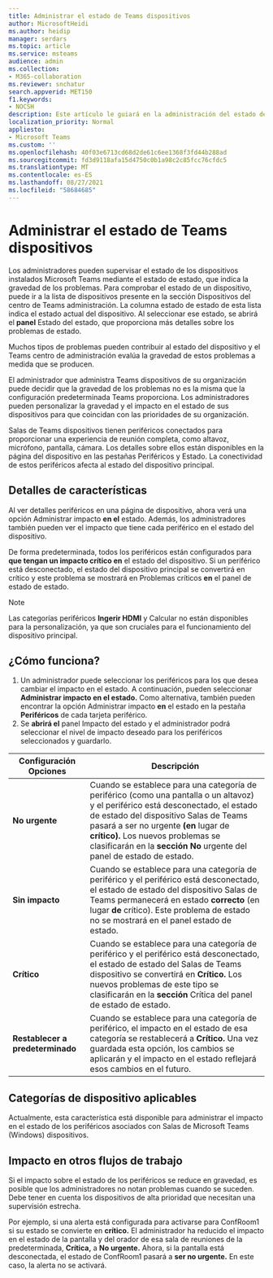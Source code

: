```yaml
---
title: Administrar el estado de Teams dispositivos
author: MicrosoftHeidi
ms.author: heidip
manager: serdars
ms.topic: article
ms.service: msteams
audience: admin
ms.collection:
- M365-collaboration
ms.reviewer: snchatur
search.appverid: MET150
f1.keywords:
- NOCSH
description: Este artículo le guiará en la administración del estado de Teams dispositivos, dispositivos que Microsoft Teams instalados en ellos.
localization_priority: Normal
appliesto:
- Microsoft Teams
ms.custom: ''
ms.openlocfilehash: 40f03e6713cd68d2de61c6ee1368f3fd44b288ad
ms.sourcegitcommit: fd3d9118afa15d4750c0b1a98c2c85fcc76cfdc5
ms.translationtype: MT
ms.contentlocale: es-ES
ms.lasthandoff: 08/27/2021
ms.locfileid: "58684685"
---
```

# <a name="manage-the-health-of-teams-devices"></a>Administrar el estado de Teams dispositivos

Los administradores pueden supervisar el estado de los dispositivos instalados Microsoft Teams mediante el estado de estado, que indica la gravedad de los problemas. Para comprobar el estado de un dispositivo, puede ir  a la lista de dispositivos presente en la sección Dispositivos del centro de Teams administración. La columna estado de estado de esta lista indica el estado actual del dispositivo. Al seleccionar ese estado, se abrirá el **panel** Estado del estado, que proporciona más detalles sobre los problemas de estado.

Muchos tipos de problemas pueden contribuir al estado del dispositivo y el Teams centro de administración evalúa la gravedad de estos problemas a medida que se producen.

El administrador que administra Teams dispositivos de su organización puede decidir que la gravedad de los problemas no es la misma que la configuración predeterminada Teams proporciona. Los administradores pueden personalizar la gravedad y el impacto en el estado de sus dispositivos para que coincidan con las prioridades de su organización.

Salas de Teams dispositivos tienen periféricos conectados para proporcionar una experiencia de reunión completa, como altavoz, micrófono, pantalla, cámara. Los detalles sobre ellos están disponibles en la página del dispositivo en las pestañas Periféricos y Estado. La conectividad de estos periféricos afecta al estado del dispositivo principal.

## <a name="feature-details"></a>Detalles de características

Al ver detalles periféricos en una página de dispositivo, ahora verá una opción Administrar impacto  **en el** estado. Además, los administradores también pueden ver el impacto que tiene cada periférico en el estado del dispositivo.

De forma predeterminada, todos los periféricos están configurados para **que tengan un impacto crítico en** el estado del dispositivo. Si un periférico está desconectado, el estado  del dispositivo principal se convertirá en crítico y este problema se mostrará en Problemas críticos **en** el panel de estado de estado.

> [!NOTE]
> Las categorías periféricos **Ingerir HDMI** y Calcular no están disponibles para la personalización, ya que son cruciales para el funcionamiento del dispositivo principal. 

## <a name="how-does-this-work"></a>¿Cómo funciona?

1. Un administrador puede seleccionar los periféricos para los que desea cambiar el impacto en el estado. A continuación, pueden seleccionar **Administrar impacto en el estado.** Como alternativa, también pueden encontrar la opción Administrar impacto **en** el estado en la pestaña **Periféricos** de cada tarjeta periférico.
1. Se **abrirá el** panel Impacto del estado y el administrador podrá seleccionar el nivel de impacto deseado para los periféricos seleccionados y guardarlo.

| Configuración Opciones | Descripción |
|------------------|-------------|
| **No urgente** | Cuando se establece para una categoría de periférico (como una pantalla o un altavoz) y el periférico está desconectado, el estado de estado del dispositivo Salas de Teams pasará a ser no urgente **(en** lugar de **crítico).** Los nuevos problemas se clasificarán en la **sección No** urgente del panel de estado de estado.|
| **Sin impacto** | Cuando se establece para una categoría de periférico y el periférico está desconectado, el estado de estado del dispositivo Salas de Teams permanecerá en estado **correcto** (en lugar **de** crítico). Este problema de estado no se mostrará en el panel estado de estado.|
| **Crítico** | Cuando se establece para una categoría de periférico y el periférico está desconectado, el estado de estado del Salas de Teams dispositivo se convertirá en **Crítico.** Los nuevos problemas de este tipo se clasificarán en la **sección** Crítica del panel de estado de estado.|
| **Restablecer a predeterminado** | Cuando se establece para una categoría de periférico, el impacto en el estado de esa categoría se restablecerá a **Crítico.** Una vez guardada esta opción, los cambios se aplicarán y el impacto en el estado reflejará esos cambios en el futuro.|

## <a name="applicable-device-categories"></a>Categorías de dispositivo aplicables

Actualmente, esta característica está disponible para administrar el impacto en el estado de los periféricos asociados con Salas de Microsoft Teams (Windows) dispositivos.

## <a name="impact-on-other-workflows"></a>Impacto en otros flujos de trabajo

Si el impacto sobre el estado de los periféricos se reduce en gravedad, es posible que los administradores no notan problemas cuando se suceden. Debe tener en cuenta los dispositivos de alta prioridad que necesitan una supervisión estrecha.

Por ejemplo, si una alerta está configurada para activarse para ConfRoom1 si su estado se convierte en **crítico.** El administrador ha reducido el impacto en el estado de la pantalla y del orador de esa sala de reuniones de la predeterminada, **Crítica,** a **No urgente.** Ahora, si la pantalla está desconectada, el estado de ConfRoom1 pasará a **ser no urgente.** En este caso, la alerta no se activará.
